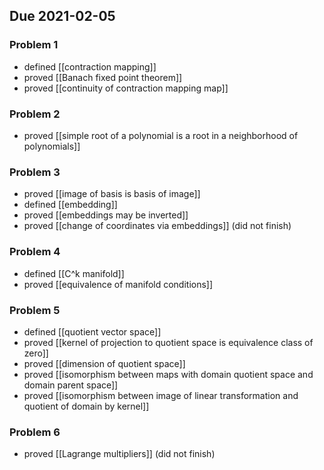 ## Due 2021-02-05
### Problem 1
- defined [[contraction mapping]]
- proved [[Banach fixed point theorem]]
- proved [[continuity of contraction mapping map]]

### Problem 2
- proved [[simple root of a polynomial is a root in a neighborhood of polynomials]]
### Problem 3
- proved [[image of basis is basis of image]]
- defined [[embedding]]
- proved [[embeddings may be inverted]]
- proved [[change of coordinates via embeddings]] (did not finish)

### Problem 4
- defined [[C^k manifold]]
- proved [[equivalence of manifold conditions]]
### Problem 5
- defined [[quotient vector space]]
- proved [[kernel of projection to quotient space is equivalence class of zero]]
- proved [[dimension of quotient space]]
- proved [[isomorphism between maps with domain quotient space and domain parent space]]
- proved [[isomorphism between image of linear transformation and quotient of domain by kernel]]
### Problem 6
- proved [[Lagrange multipliers]] (did not finish)